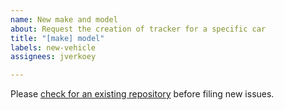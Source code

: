 ```yaml
---
name: New make and model
about: Request the creation of tracker for a specific car
title: "[make] model"
labels: new-vehicle
assignees: jverkoey

---
```


Please [check for an existing repository](https://github.com/orgs/ElectricSidecar/repositories) before filing new issues.
